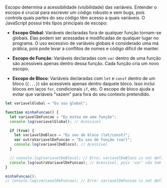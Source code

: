Escopo determina a acessibilidade (visibilidade) das variáveis. Entender o escopo é crucial para escrever um código robusto e sem bugs, pois controla quais partes do seu código têm acesso a quais variáveis. O JavaScript possui três tipos principais de escopo:

-   **Escopo Global**: Variáveis declaradas fora de qualquer função tornam-se globais. Elas podem ser acessadas e modificadas de qualquer lugar no programa. O uso excessivo de variáveis globais é considerado uma má prática, pois pode levar a conflitos de nomes e código difícil de manter.

-   **Escopo de Função**: Variáveis declaradas com `var` dentro de uma função são acessíveis apenas dentro dessa função. Cada função cria um novo escopo.

-   **Escopo de Bloco**: Variáveis declaradas com `let` e `const` dentro de um bloco (`{...}`) são acessíveis apenas dentro daquele bloco. Isso inclui blocos em laços `for`, condicionais `if`, etc. O escopo de bloco ajuda a evitar que variáveis "vazem" para fora do seu contexto pretendido.

```javascript
let variavelGlobal = "Eu sou global";

function minhaFuncao() {
  let variavelDeFuncao = "Eu estou em uma função";
  console.log(variavelGlobal); // Acessível

  if (true) {
    let variavelDeBloco = "Eu sou de bloco (let/const)";
    var outraVariavelDeFuncao = "Eu sou de função (var)";
    console.log(variavelDeBloco); // Acessível
  }

  // console.log(variavelDeBloco); // Erro: variavelDeBloco is not defined
  console.log(outraVariavelDeFuncao); // Acessível, pois 'var' não tem escopo de bloco
}

minhaFuncao();
// console.log(variavelDeFuncao); // Erro: variavelDeFuncao is not defined
```
